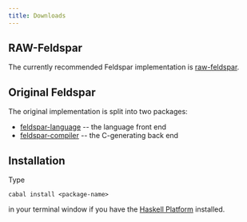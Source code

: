 ```yaml
---
title: Downloads
---
```


## RAW-Feldspar

The currently recommended Feldspar implementation is [raw-feldspar](https://github.com/Feldspar/raw-feldspar).

## Original Feldspar

The original implementation is split into two packages:

  * [feldspar-language](http://hackage.haskell.org/package/feldspar-language) -- the language front end
  * [feldspar-compiler](http://hackage.haskell.org/package/feldspar-compiler) -- the C-generating back end

## Installation

Type

    cabal install <package-name>

in your terminal window if you have the [Haskell Platform](http://haskell.org/platform) installed.

